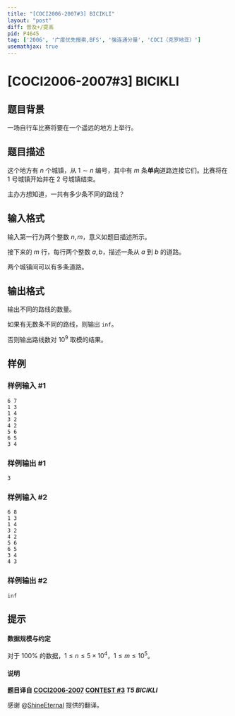 ```yaml
---
title: "[COCI2006-2007#3] BICIKLI"
layout: "post"
diff: 普及+/提高
pid: P4645
tag: ['2006', '广度优先搜索,BFS', '强连通分量', 'COCI（克罗地亚）']
usemathjax: true
---
```


# [COCI2006-2007#3] BICIKLI
## 题目背景

一场自行车比赛将要在一个遥远的地方上举行。
## 题目描述

这个地方有 $n$ 个城镇，从 $1\sim n$ 编号，其中有 $m$ 条**单向**道路连接它们。比赛将在 $1$ 号城镇开始并在 $2$ 号城镇结束。

主办方想知道，一共有多少条不同的路线？
## 输入格式

输入第一行为两个整数 $n,m$，意义如题目描述所示。

接下来的 $m$ 行，每行两个整数 $a,b$，描述一条从 $a$ 到 $b$ 的道路。

两个城镇间可以有多条道路。
## 输出格式

输出不同的路线的数量。

如果有无数条不同的路线，则输出 `inf`。

否则输出路线数对 $10^9$ 取模的结果。
## 样例

### 样例输入 #1
```
6 7
1 3
1 4
3 2
4 2
5 6
6 5
3 4
```
### 样例输出 #1
```
3
```
### 样例输入 #2
```
6 8
1 3
1 4
3 2
4 2
5 6
6 5
3 4
4 3
```
### 样例输出 #2
```
inf
```
## 提示

#### 数据规模与约定

对于 $100\%$ 的数据，$1\le n\leq 5\times 10 ^ 4$，$1\leq m\le 10^5$。

#### 说明

**题目译自 [COCI2006-2007](https://hsin.hr/coci/archive/2006_2007/) [CONTEST #3](https://hsin.hr/coci/archive/2006_2007/contest3_tasks.pdf) *T5 BICIKLI***

感谢 @[ShineEternal](https://www.luogu.com.cn/user/45475) 提供的翻译。
